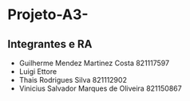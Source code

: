 # Projeto-A3-

## Integrantes e RA
- Guilherme Mendez Martinez Costa 821117597
- Luigi Ettore
- Thais Rodrigues Silva 821112902
- Vinicius Salvador Marques de Oliveira 821150867
